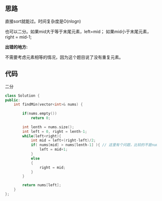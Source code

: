 ## 思路

直接sort就能过。时间复杂度是O(nlogn)

也可以二分。如果mid大于等于末尾元素，left=mid； 如果mid小于末尾元素，right = mid-1;



**出错的地方:**

不需要考虑元素相等的情况，因为这个题目说了没有重复元素。

## 代码

二分

```c++
class Solution {
public:
    int findMin(vector<int>& nums) {
        
        if(nums.empty())
            return 0;
        
        int lenth = nums.size();
        int left = 0, right = lenth-1;
        while(left<right){
            int mid = left+(right-left)/2;
            if( nums[mid] > nums[lenth-1] ){ // 这里有个问题，比较的不是nums的最后一个元素，而是候选区间的最后一个元素，也就是nums[right]
                left = mid+1;
            }
            else
            {
                right = mid;
            }
        }

        return nums[left];
    }
};
```





